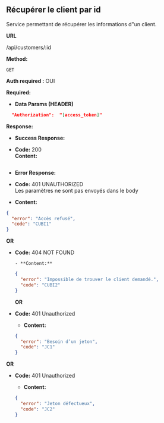 ## **Récupérer le client par id**

Service permettant de récupérer les informations d"un client.

**URL**

/api/customers/:id

**Method:**

`GET`

**Auth required :** OUI

**Required:**

- **Data Params (HEADER)**

```json
  "Authorization":  "[access_token]"
```

**Response:**

- **Success Response:**

- **Code:** 200 <br />
  **Content:**

```json

```

- **Error Response:**

- **Code:** 401 UNAUTHORIZED <br />
  Les paramètres ne sont pas envoyés dans le body

- **Content:**

```json
{
  "error": "Accès refusé",
  "code": "CUBI1"
}
```

**OR**

- **Code:** 404 NOT FOUND <br />

      - **Content:**

  ```json
  {
    "error": "Impossible de trouver le client demandé.",
    "code": "CUBI2"
  }
  ```

  **OR**

- **Code:** 401 Unauthorized <br />

  - **Content:**

  ```json
  {
    "error": "Besoin d’un jeton",
    "code": "JC1"
  }
  ```

**OR**

- **Code:** 401 Unauthorized <br />

  - **Content:**

  ```json
  {
    "error": "Jeton défectueux",
    "code": "JC2"
  }
  ```
